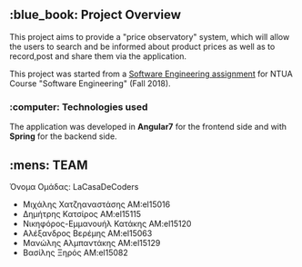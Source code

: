<h2> :blue_book: Project Overview </h2>

This project aims to provide a "price observatory" system, which will allow the users to search and be informed about product prices as well as to record,post and share them via the application.


This project was started from a [Software Engineering assignment](./project-softeng.pdf) for NTUA Course "Software Engineering" (Fall 2018).


<h3> :computer: Technologies used </h3>
The application was developed in <b>Angular7</b> for the frontend side and with <b>Spring</b> for the backend side.



<h2> :mens: TEAM </h2>

Όνομα Ομάδας: LaCasaDeCoders

- Mιχάλης Χατζηαναστάσης ΑΜ:el15016
- Δημήτρης Κατσίρος AM:el15115
- Νικηφόρος-Εμμανουήλ Κατάκης AM:el15120
- Αλέξανδρος Βερέμης AM:el15063
- Μανώλης Αλμπαντάκης AM:el15129
- Βασίλης Ξηρός AM:el15082
